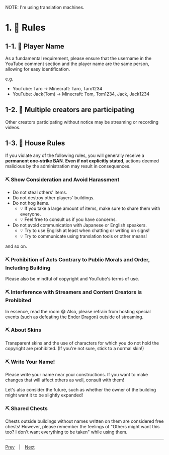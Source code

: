 NOTE: I'm using translation machines.

# 1. 🥒 Rules

## 1-1. 🥒 Player Name

As a fundamental requirement, please ensure that the username in the YouTube comment section and the player name are the same person, allowing for easy identification.

e.g.

- YouTube: Taro → Minecraft: Taro, Taro1234
- YouTube: Jack(Tom) → Minecraft: Tom, Tom1234, Jack, Jack1234

## 1-2. 🥒 Multiple creators are participating

Other creators participating without notice may be streaming or recording videos.

## 1-3. 🥒 House Rules

If you violate any of the following rules, you will generally receive a **permanent one-strike BAN**.
**Even if not explicitly stated**, actions deemed malicious by the administration may result in consequences.

### ⛏ Show Consideration and Avoid Harassment

- Do not steal others' items.
- Do not destroy other players' buildings.
- Do not hog items.
  - 💡 If you take a large amount of items, make sure to share them with everyone.
  - 💡 Feel free to consult us if you have concerns.
- Do not avoid communication with Japanese or English speakers.
  - 💡 Try to use English at least when chatting or writing on signs!
  - 💡 Try to communicate using translation tools or other means!

and so on.

### ⛏ Prohibition of Acts Contrary to Public Morals and Order, Including Building

Please also be mindful of copyright and YouTube's terms of use.

### ⛏ Interference with Streamers and Content Creators is Prohibited

In essence, read the room 😂
Also, please refrain from hosting special events (such as defeating the Ender Dragon) outside of streaming.

### ⛏ About Skins

Transparent skins and the use of characters for which you do not hold the copyright are prohibited.
(If you're not sure, stick to a normal skin!)

### ⛏ Write Your Name!

Please write your name near your constructions.
If you want to make changes that will affect others as well, consult with them!

Let's also consider the future, such as whether the owner of the building might want it to be slightly expanded!

### ⛏ Shared Chests

Chests outside buildings without names written on them are considered free chests!
However, please remember the feelings of "Others might want this too? I don't want everything to be taken" while using them.

---

[Prev](./README.md)　|　[Next](./2-switch.md)
